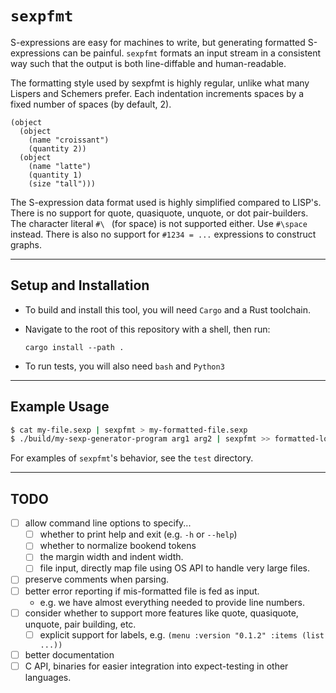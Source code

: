 # `sexpfmt`

S-expressions are easy for machines to write, but generating formatted S-expressions can be painful.
`sexpfmt` formats an input stream in a consistent way such that the output is both line-diffable and human-readable.

The formatting style used by sexpfmt is highly regular, unlike what many Lispers and Schemers prefer. Each indentation 
increments spaces by a fixed number of spaces (by default, 2).

```sexp
(object 
  (object
    (name "croissant")
    (quantity 2))
  (object
    (name "latte")
    (quantity 1)
    (size "tall")))
```

The S-expression data format used is highly simplified compared to LISP's.
There is no support for quote, quasiquote, unquote, or dot pair-builders.
The character literal `#\ ` (for space) is not supported either. Use `#\space` instead.
There is also no support for `#1234 = ...` expressions to construct graphs.

---

## Setup and Installation

- To build and install this tool, you will need `Cargo` and a Rust toolchain.
- Navigate to the root of this repository with a shell, then run:

  ```
  cargo install --path .
  ```
- To run tests, you will also need `bash` and `Python3`

---

## Example Usage

```bash
$ cat my-file.sexp | sexpfmt > my-formatted-file.sexp
$ ./build/my-sexp-generator-program arg1 arg2 | sexpfmt >> formatted-logfile.sexp
```

For examples of `sexpfmt`'s behavior, see the `test` directory.

---

## TODO
- [ ] allow command line options to specify...
  - [ ] whether to print help and exit (e.g. `-h` or `--help`)
  - [ ] whether to normalize bookend tokens
  - [ ] the margin width and indent width.
  - [ ] file input, directly map file using OS API to handle very large files.
- [ ] preserve comments when parsing.
- [ ] better error reporting if mis-formatted file is fed as input.
  - e.g. we have almost everything needed to provide line numbers.
- [ ] consider whether to support more features like quote, quasiquote, unquote, pair building, etc.
  - [ ] explicit support for labels, e.g. `(menu :version "0.1.2" :items (list ...))`
- [ ] better documentation
- [ ] C API, binaries for easier integration into expect-testing in other languages.
